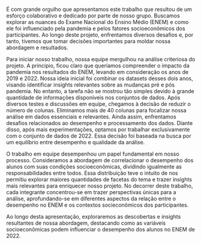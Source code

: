 É com grande orgulho que apresentamos este trabalho que resultou de um esforço colaborativo e dedicado por parte de nosso grupo. Buscamos explorar as nuances do Exame Nacional do Ensino Médio (ENEM) e como ele foi influenciado pela pandemia e pelos fatores socioeconômicos dos participantes. Ao longo deste projeto, enfrentamos diversos desafios e, por tanto, tivemos que tomar decisões importantes para moldar nossa abordagem e resultados.


Para iniciar nosso trabalho, nossa equipe mergulhou na análise criteriosa do projeto. A principio, ficou claro que queríamos compreender o impacto da pandemia nos resultados do ENEM, levando em consideração os anos de 2019 e 2022. Nossa ideia inicial foi combinar os datasets desses dois anos, visando identificar insights relevantes sobre as mudanças pré e pós pandemia.
No entanto, a tarefa não se mostrou tão simples devido à grande quantidade de informações disponíveis nos conjuntos de dados. Após diversos testes e discussões em equipe, chegamos à decisão de reduzir o número de colunas. Eliminamos mais de 40 colunas para focalizar nossa análise em dados essenciais e relevantes. Ainda assim, enfrentamos desafios relacionados ao desempenho e processamento dos dados. Diante disso, após mais experimentações, optamos por trabalhar exclusivamente com o conjunto de dados de 2022. Essa decisão foi baseada na busca por um equilíbrio entre desempenho e qualidade da análise.



O trabalho em equipe desempenhou um papel fundamental em nosso processo. Consideramos a abordagem de correlacionar o desempenho dos alunos com suas condições socioeconômicas, dividindo igualmente as responsabilidades entre todos. Essa distribuição teve o intuito de nos permitiu explorar maiores quantidades de facetas do tema e trazer insights mais relevantes para enriquecer nosso projeto.
No decorrer deste trabalho, cada integrante concentrou-se em trazer perspectivas únicas para a análise, aprofundando-se em diferentes aspectos da relação entre o desempenho no ENEM e os contextos socieconômicos dos participantes.

Ao longo desta apresentação, exploraremos as descobertas e insights resultantes de nossa abordagem, destacando como as variáveis socioeconômicas podem influenciar o desempenho dos alunos no ENEM de 2022.
